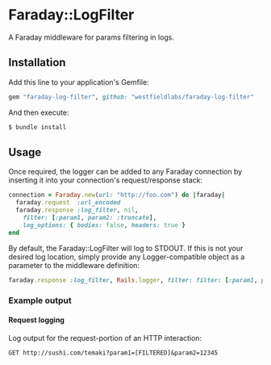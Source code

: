 # Faraday::LogFilter

A Faraday middleware for params filtering in logs.

## Installation

Add this line to your application's Gemfile:

```ruby
gem "faraday-log-filter", github: "westfieldlabs/faraday-log-filter"
```

And then execute:

```bash
$ bundle install
```

## Usage

Once required, the logger can be added to any Faraday connection by inserting
it into your connection's request/response stack:

```ruby
connection = Faraday.new(url: "http://foo.com") do |faraday|
  faraday.request  :url_encoded
  faraday.response :log_filter, nil, 
    filter: [:param1, param2: :truncate], 
    log_options: { bodies: false, headers: true }
end
```

By default, the Faraday::LogFilter will log to STDOUT. If this is not your
desired log location, simply provide any Logger-compatible object as a
parameter to the middleware definition:

```ruby
faraday.response :log_filter, Rails.logger, filter: filter: [:param1, param2: :truncate]
```

### Example output

#### Request logging

Log output for the request-portion of an HTTP interaction:

```plain
GET http://sushi.com/temaki?param1=[FILTERED]&param2=12345
```
